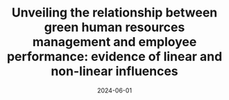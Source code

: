 ---
title: "Unveiling the relationship between green human resources management and employee performance: evidence of linear and non-linear influences"
collection: talks
type: "Conference proceedings talk"
permalink: /talks/2024-02-talk
venue: "European Academy of Management (EURAM) 2024"
date: 2024-06-01
month: 'June'
year: '2024' 

location: "University of Bath, Bath, United Kingdom"
---